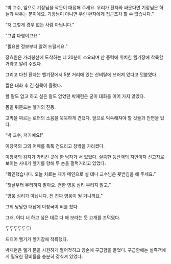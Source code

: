 “박 교수, 앞으로 기장님을 깍듯이 대접해 주세요. 우리가 환자와 싸운다면 기장님은 하늘과 싸우는 분이에요. 기장님이 아니면 우린 환자에게 접근조차 할 수 없습니다.”

“저 그렇게 경우 없는 사람 아닙니다.”

“그럼 다행이고요.”

“필요한 정보부터 알려 드릴게요.”

장효원은 가리봉산에 도착하는 데 20분이 소요되며 산 중턱에 위치한 헬기장에 착륙할 거라고 알려 주었다.

그리고 다친 환자는 헬기장에서 5분 거리에 있는 산비탈에 쓰러져 있다고 덧붙였다.

짧은 대화 후 긴 침묵이 흘렀다.

할 말도 없고 하고 싶은 말도 없었던 박재현은 굳이 대화를 이어 가지 않았다.

몸을 뒤흔드는 헬기의 진동.

고막을 찌르는 로터의 소음을 묵묵하게 견뎠다. 앞으로 익숙해져야 할 것들과 안면을 텄다.

“박 교수, 저기예요!”

이창국의 그의 어깨를 툭툭 건드리고 창밖을 가리켰다.

이창국의 검지가 가리킨 곳에 한 남자가 서 있었다. 실족한 등산객의 지인이자 신고자로 보이는 사내가 헬기를 향해 두 손을 펄럭거리고 있었다.

“확인했습니다. 오늘 치료는 제가 메인으로 설 테니 교수님은 뒷받침을 해 주세요.”

“첫날부터 무리하지 말아요. 괜한 영웅 심리 부리지 말고.”

“영웅 심리가 아닙니다. 전 진짜 영웅이 될 거니까요.”

그의 당당한 대답에 이창국이 혀를 찼다.

그래, 어디 너 하고 싶은 대로 다 해 보라는 듯 고개를 끄덕였다.

두두두두두두!

드디어 헬기가 헬기장에 착륙했다.

박재현은 헬기 문을 시원하게 열어젖히고 양손에 구급함을 들었다. 구급함에는 실족객에게 필요한 장비들을 충분히 갖춰져 있었다.
